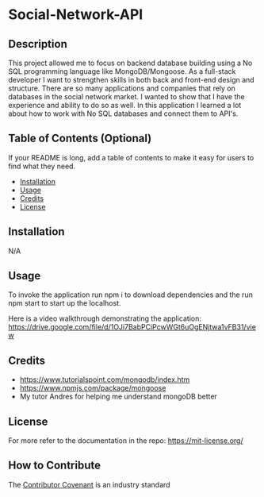 # Social-Network-API

## Description

This project allowed me to focus on backend database building using a No SQL programming language like MongoDB/Mongoose. As a full-stack developer I want to strengthen skills in both back and front-end design and structure. There are so many applications and companies that rely on databases in the social network market. I wanted to show that I have the experience and ability to do so as well. In this application I learned a lot about how to work with No SQL databases and connect them to API's.


## Table of Contents (Optional)

If your README is long, add a table of contents to make it easy for users to find what they need.

- [Installation](#installation)
- [Usage](#usage)
- [Credits](#credits)
- [License](#license)

## Installation

N/A

## Usage

To invoke the application run npm i to download dependencies and the run npm start to start up the localhost.

Here is a video walkthrough demonstrating the application: https://drive.google.com/file/d/1OJi7BabPCiPcwWGt6uOgENjtwa1vFB31/view


## Credits

- https://www.tutorialspoint.com/mongodb/index.htm
- https://www.npmjs.com/package/mongoose
- My tutor Andres for helping me understand mongoDB better

## License

For more refer to the documentation in the repo: https://mit-license.org/



## How to Contribute

The [Contributor Covenant](https://www.contributor-covenant.org/) is an industry standard 
